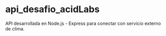 # api_desafio_acidLabs
API desarrollada en Node.js - Express para conectar con servicio externo de clima.
